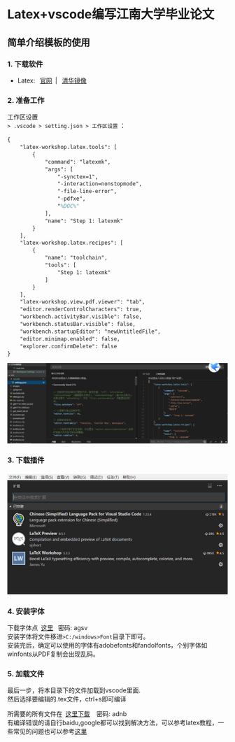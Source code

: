# Latex+vscode编写江南大学毕业论文

## 简单介绍模板的使用<br/>

### 1. 下载软件
* Latex:&ensp; [官网](http://mirror.ctan.org/systems/texlive/tlnet/install-tl-windows.exe)&ensp;| 
&ensp;[清华镜像](http://mirror.ctan.org/systems/texlive/Images/texlive2018.iso)
### 2. 准备工作
工作区设置 <br/>
`> .vscode > setting.json > 工作区设置` ：
```tex
{
    "latex-workshop.latex.tools": [
        {
            "command": "latexmk",
            "args": [
                "-synctex=1",
                "-interaction=nonstopmode",
                "-file-line-error",
                "-pdfxe",
                "%DOC%"
            ],
            "name": "Step 1: latexmk"
        }
    ],
    "latex-workshop.latex.recipes": [
        {
            "name": "toolchain",
            "tools": [
                "Step 1: latexmk"
            ]
        }
    ],
    "latex-workshop.view.pdf.viewer": "tab",
    "editor.renderControlCharacters": true,
    "workbench.activityBar.visible": false,
    "workbench.statusBar.visible": false,
    "workbench.startupEditor": "newUntitledFile",
    "editor.minimap.enabled": false,
    "explorer.confirmDelete": false
}
```
![工作区设置](/images/工作区设置.png)

### 3. 下载插件 <br/>
![插件下载](/images/插件下载.png)

### 4. 安装字体<br/>
下载字体点&ensp;[这里](https://pan.baidu.com/s/1UkZgWqMfpaEyr4V9vWa46g) &ensp;密码: agsv
<br/>
安装字体将文件移进`>C:/windows>Font`目录下即可。
<br/>
安装完后，确定可以使用的字体有adobefonts和fandolfonts，个别字体如winfonts从PDF复制会出现乱码。
### 5. 加载文件<br/>
最后一步，将本目录下的文件加载到vscode里面.<br/>
然后选择要编辑的.tex文件，ctrl+s即可编译

所需要的所有文件在&ensp;[这里下载](https://pan.baidu.com/s/1pwQXA7vA_jxGatDzEBTKpA) &ensp; 密码: adnb <br/>
有编译错误的请自行baidu,google都可以找到解决方法，可以参考latex教程，一些常见的问题也可以参考[这里](https://github.com/xen0n/JNUthesis/issues)
